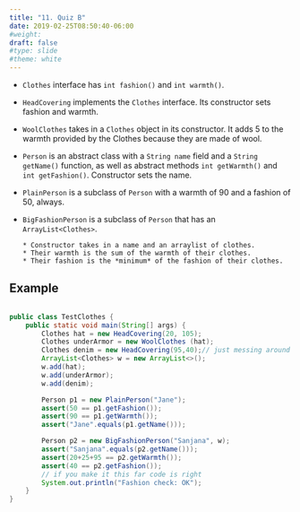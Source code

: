 ```yaml
---
title: "11. Quiz B"
date: 2019-02-25T08:50:40-06:00
#weight: 
draft: false
#type: slide
#theme: white
---
```


* `Clothes` interface has `int fashion()` and `int warmth()`.

* `HeadCovering` implements the `Clothes` interface. Its constructor
  sets fashion and warmth.

* `WoolClothes` takes in a `Clothes` object in its constructor. It adds 5 to
  the warmth provided by the Clothes because they are made of wool.

* `Person` is an abstract class with a `String name` field and a
  `String getName()` function, as well as abstract methods `int
  getWarmth()` and `int getFashion()`. Constructor sets the name.
  
* `PlainPerson` is a subclass of `Person` with a warmth of 90 and a
  fashion of 50, always.
  
* `BigFashionPerson` is a subclass of `Person` that has an
  `ArrayList<Clothes>`. 
  
      * Constructor takes in a name and an arraylist of clothes.
      * Their warmth is the sum of the warmth of their clothes. 
      * Their fashion is the *minimum* of the fashion of their clothes. 

## Example

```java

public class TestClothes {
    public static void main(String[] args) {
        Clothes hat = new HeadCovering(20, 105);
        Clothes underArmor = new WoolClothes (hat);
        Clothes denim = new HeadCovering(95,40);// just messing around
        ArrayList<Clothes> w = new ArrayList<>();
        w.add(hat);
        w.add(underArmor);
        w.add(denim);

        Person p1 = new PlainPerson("Jane");
        assert(50 == p1.getFashion());
        assert(90 == p1.getWarmth());
        assert("Jane".equals(p1.getName()));

        Person p2 = new BigFashionPerson("Sanjana", w);
        assert("Sanjana".equals(p2.getName()));
        assert(20+25+95 == p2.getWarmth());
        assert(40 == p2.getFashion());
        // if you make it this far code is right
        System.out.println("Fashion check: OK");
    }
}
```
